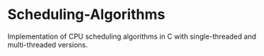 # Scheduling-Algorithms
Implementation of CPU scheduling algorithms in C with single-threaded and multi-threaded versions.
